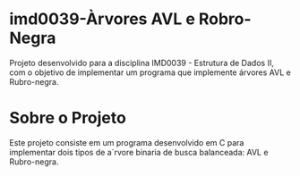 # imd0039-Àrvores AVL e Robro-Negra
Projeto desenvolvido para a disciplina IMD0039 - Estrutura de Dados II, com o objetivo de implementar um programa que implemente árvores AVL e Rubro-negra.

# Sobre o Projeto
Este projeto consiste em um programa desenvolvido em C para implementar dois tipos de a´rvore binaria de busca balanceada: AVL e Rubro-negra.
